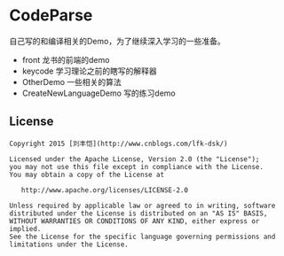 # CodeParse

自己写的和编译相关的Demo，为了继续深入学习的一些准备。

* front 龙书的前端的demo
* keycode 学习理论之前的瞎写的解释器
* OtherDemo 一些相关的算法
* CreateNewLanguageDemo 写的练习demo


## License

    Copyright 2015 [刘丰恺](http://www.cnblogs.com/lfk-dsk/)

    Licensed under the Apache License, Version 2.0 (the "License");
    you may not use this file except in compliance with the License.
    You may obtain a copy of the License at
    
       http://www.apache.org/licenses/LICENSE-2.0
    
    Unless required by applicable law or agreed to in writing, software
    distributed under the License is distributed on an "AS IS" BASIS,
    WITHOUT WARRANTIES OR CONDITIONS OF ANY KIND, either express or implied.
    See the License for the specific language governing permissions and
    limitations under the License.
